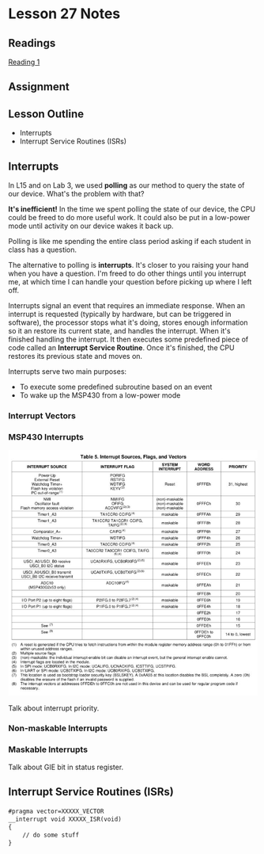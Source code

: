 # Lesson 27 Notes

## Readings
[Reading 1](/path/to/reading)

## Assignment

## Lesson Outline
- Interrupts
- Interrupt Service Routines (ISRs)

## Interrupts

In L15 and on Lab 3, we used **polling** as our method to query the state of our device.  What's the problem with that?

**It's inefficient!**  In the time we spent polling the state of our device, the CPU could be freed to do more useful work.  It could also be put in a low-power mode until activity on our device wakes it back up.

Polling is like me spending the entire class period asking if each student in class has a question.

The alternative to polling is **interrupts**.  It's closer to you raising your hand when you have a question.  I'm freed to do other things until you interrupt me, at which time I can handle your question before picking up where I left off.

Interrupts signal an event that requires an immediate response.  When an interrupt is requested (typically by hardware, but can be triggered in software), the processor stops what it's doing, stores enough information so it an restore its current state, and handles the interrupt.  When it's finished handling the interrupt.  It then executes some predefined piece of code called an **Interrupt Service Routine**.  Once it's finished, the CPU restores its previous state and moves on.

Interrupts serve two main purposes:

- To execute some predefined subroutine based on an event
- To wake up the MSP430 from a low-power mode

### Interrupt Vectors

### MSP430 Interrupts

![MSP430G2553 Interrupt Vectors](MSP430G2553_interrupts.jpg)

Talk about interrupt priority.

### Non-maskable Interrupts

### Maskable Interrupts

Talk about GIE bit in status register.

## Interrupt Service Routines (ISRs)

```
#pragma vector=XXXXX_VECTOR
__interrupt void XXXXX_ISR(void)
{
    // do some stuff
}
```


